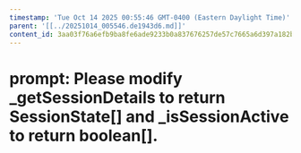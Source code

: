 ```yaml
---
timestamp: 'Tue Oct 14 2025 00:55:46 GMT-0400 (Eastern Daylight Time)'
parent: '[[../20251014_005546.de1943d6.md]]'
content_id: 3aa03f76a6efb9ba8fe6ade9233b0a837676257de57c7665a6d397a182b33d79
---
```


# prompt: Please modify \_getSessionDetails to return SessionState\[] and \_isSessionActive to return boolean\[].
